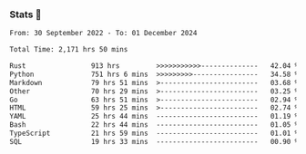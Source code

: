 ### Stats 👋
<!--START_SECTION:waka-->

```txt
From: 30 September 2022 - To: 01 December 2024

Total Time: 2,171 hrs 50 mins

Rust                913 hrs         >>>>>>>>>>>--------------   42.04 %
Python              751 hrs 6 mins  >>>>>>>>>----------------   34.58 %
Markdown            79 hrs 51 mins  >------------------------   03.68 %
Other               70 hrs 29 mins  >------------------------   03.25 %
Go                  63 hrs 51 mins  >------------------------   02.94 %
HTML                59 hrs 25 mins  >------------------------   02.74 %
YAML                25 hrs 44 mins  -------------------------   01.19 %
Bash                22 hrs 44 mins  -------------------------   01.05 %
TypeScript          21 hrs 59 mins  -------------------------   01.01 %
SQL                 19 hrs 33 mins  -------------------------   00.90 %
```

<!--END_SECTION:waka-->

<!--
**buhaytza2005/buhaytza2005** is a ✨ _special_ ✨ repository because its `README.md` (this file) appears on your GitHub profile.

Here are some ideas to get you started:

- 🔭 I’m currently working on ...
- 🌱 I’m currently learning ...
- 👯 I’m looking to collaborate on ...
- 🤔 I’m looking for help with ...
- 💬 Ask me about ...
- 📫 How to reach me: ...
- 😄 Pronouns: ...
- ⚡ Fun fact: ...
-->


